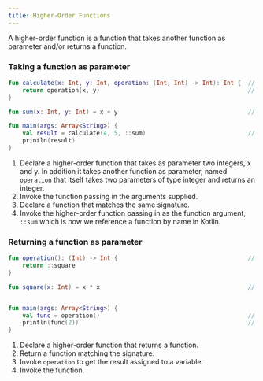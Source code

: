 ```yaml
---
title: Higher-Order Functions
---
```


 A higher-order function is a function that takes another function as parameter and/or returns a function.

### Taking a function as parameter

<div class="sample" markdown="1">

```kotlin
fun calculate(x: Int, y: Int, operation: (Int, Int) -> Int): Int {  // 1
    return operation(x, y)                                          // 2
}

fun sum(x: Int, y: Int) = x + y                                     // 3

fun main(args: Array<String>) {
    val result = calculate(4, 5, ::sum)                             // 4
    println(result)
}

```
</div>

1. Declare a higher-order function that takes as parameter two integers, x and y. In addition it takes another function as parameter, named `operation`
that itself takes two parameters of type integer and returns an integer.
2. Invoke the function passing in the arguments supplied.
3. Declare a function that matches the same signature.
4. Invoke the higher-order function passing in as the function argument, `::sum` which is how we reference a function by name in Kotlin.

### Returning a function as parameter


<div class="sample" markdown="1">

```kotlin
fun operation(): (Int) -> Int {                                     // 1
    return ::square
}

fun square(x: Int) = x * x                                          // 2


fun main(args: Array<String>) {
    val func = operation()                                          // 3
    println(func(2))                                                // 4
}

```
</div>

1. Declare a higher-order function that returns a function.
2. Return a function matching the signature.
3. Invoke `operation` to get the result assigned to a variable.
4. Invoke the function.

